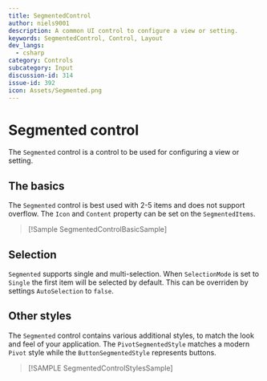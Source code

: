 ```yaml
---
title: SegmentedControl
author: niels9001
description: A common UI control to configure a view or setting. 
keywords: SegmentedControl, Control, Layout
dev_langs:
  - csharp
category: Controls
subcategory: Input
discussion-id: 314
issue-id: 392
icon: Assets/Segmented.png
---
```


# Segmented control

The `Segmented` control is a control to be used for configuring a view or setting.

## The basics

The `Segmented` control is best used with 2-5 items and does not support overflow. The `Icon` and `Content` property can be set on the `SegmentedItems`.

> [!Sample SegmentedControlBasicSample]

## Selection
`Segmented` supports single and multi-selection. When `SelectionMode` is set to `Single` the first item will be selected by default. This can be overriden by settings `AutoSelection` to `false`. 

## Other styles

The `Segmented` control contains various additional styles, to match the look and feel of your application. The `PivotSegmentedStyle` matches a modern `Pivot` style while the `ButtonSegmentedStyle` represents buttons.

> [!SAMPLE SegmentedControlStylesSample]
